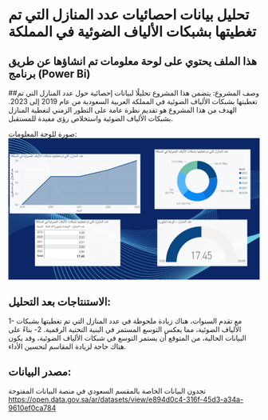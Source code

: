 # تحليل بيانات احصائيات عدد المنازل التي تم تغطيتها بشبكات الألياف الضوئية في المملكة

## هذا الملف يحتوي على لوحة معلومات تم انشاؤها عن طريق برنامج (Power Bi) 

##وصف المشروع:
يتضمن هذا المشروع تحليلًا لبيانات إحصائية حول عدد المنازل التي تم تغطيتها بشبكات الألياف الضوئية في المملكة العربية السعودية من عام 2019 إلى 2023. الهدف من هذا المشروع هو تقديم نظرة عامة على التطور الزمني لتغطية المنازل بشبكات الألياف الضوئية واستخلاص رؤى مفيدة للمستقبل.

صورة للوحة المعلومات:
![image](https://github.com/SaharBahkali/SaharBahkali/raw/23143957e3a2b09d02060a189929895080314170/Fiber%20Optic.png)

## الاستنتاجات بعد التحليل:
1- مع تقدم السنوات، هناك زيادة ملحوظة في عدد المنازل التي تم تغطيتها بشبكات الألياف الضوئية، مما يعكس التوسع المستمر في البنية التحتية الرقمية.
2- بناءً على البيانات الحالية، من المتوقع أن يستمر التوسع في شبكات الألياف الضوئية، وقد يكون هناك حاجة لزيادة المقاسم لتحسين الأداء.

## مصدر البيانات:
تجدون البيانات الخاصة بالمقسم السعودي في منصة البيانات المفتوحة
https://open.data.gov.sa/ar/datasets/view/e894d0c4-316f-45d3-a34a-9610ef0ca784

